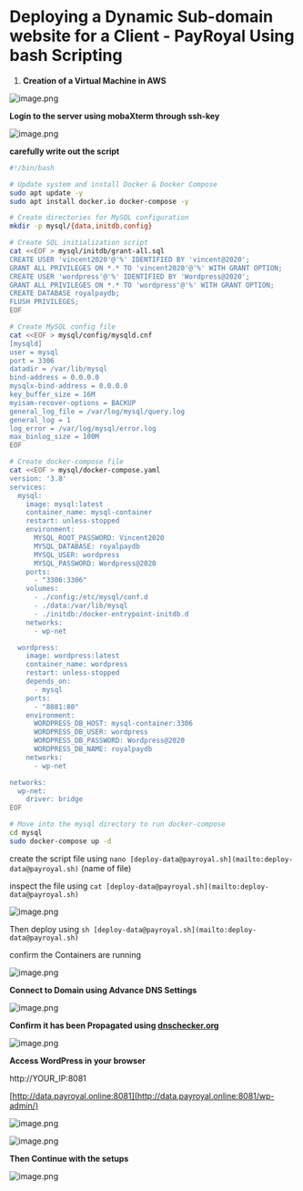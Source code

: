# Deploying a Dynamic Sub-domain website for a Client - PayRoyal Using bash Scripting

1. **Creation of a Virtual Machine in AWS** 

![image.png](attachment:654064ed-9e89-4690-bbbf-fd473bb09baa:image.png)

**Login to the server using mobaXterm through ssh-key**

![image.png](attachment:92bfe079-e8c9-4ffb-b511-cc3e31de0e72:image.png)

**carefully write out the script**

```bash
#!/bin/bash

# Update system and install Docker & Docker Compose
sudo apt update -y 
sudo apt install docker.io docker-compose -y

# Create directories for MySQL configuration
mkdir -p mysql/{data,initdb,config}

# Create SQL initialization script
cat <<EOF > mysql/initdb/grant-all.sql
CREATE USER 'vincent2020'@'%' IDENTIFIED BY 'vincent@2020';
GRANT ALL PRIVILEGES ON *.* TO 'vincent2020'@'%' WITH GRANT OPTION;
CREATE USER 'wordpress'@'%' IDENTIFIED BY 'Wordpress@2020';
GRANT ALL PRIVILEGES ON *.* TO 'wordpress'@'%' WITH GRANT OPTION;
CREATE DATABASE royalpaydb;
FLUSH PRIVILEGES;
EOF

# Create MySQL config file
cat <<EOF > mysql/config/mysqld.cnf
[mysqld]
user = mysql
port = 3306
datadir = /var/lib/mysql
bind-address = 0.0.0.0
mysqlx-bind-address = 0.0.0.0
key_buffer_size = 16M
myisam-recover-options = BACKUP
general_log_file = /var/log/mysql/query.log
general_log = 1
log_error = /var/log/mysql/error.log
max_binlog_size = 100M
EOF

# Create docker-compose file
cat <<EOF > mysql/docker-compose.yaml
version: '3.8'
services:
  mysql:
    image: mysql:latest
    container_name: mysql-container
    restart: unless-stopped
    environment:
      MYSQL_ROOT_PASSWORD: Vincent2020
      MYSQL_DATABASE: royalpaydb
      MYSQL_USER: wordpress
      MYSQL_PASSWORD: Wordpress@2020
    ports:
      - "3306:3306"
    volumes:
      - ./config:/etc/mysql/conf.d
      - ./data:/var/lib/mysql
      - ./initdb:/docker-entrypoint-initdb.d
    networks:
      - wp-net

  wordpress:
    image: wordpress:latest
    container_name: wordpress
    restart: unless-stopped
    depends_on:
      - mysql
    ports:
      - "8081:80"
    environment:
      WORDPRESS_DB_HOST: mysql-container:3306
      WORDPRESS_DB_USER: wordpress
      WORDPRESS_DB_PASSWORD: Wordpress@2020
      WORDPRESS_DB_NAME: royalpaydb
    networks:
      - wp-net

networks:
  wp-net:
    driver: bridge
EOF

# Move into the mysql directory to run docker-compose
cd mysql
sudo docker-compose up -d

```

create the script file using `nano [deploy-data@payroyal.sh](mailto:deploy-data@payroyal.sh)` (name of file)

inspect the file using `cat [deploy-data@payroyal.sh](mailto:deploy-data@payroyal.sh)` 

![image.png](attachment:ea43f8f0-fd6d-4637-9318-2bfe1d5d0482:image.png)

Then deploy using `sh [deploy-data@payroyal.sh](mailto:deploy-data@payroyal.sh)` 

confirm the Containers are running 

![image.png](attachment:562fbccb-01a9-436a-a023-7d171e3b7b98:image.png)

**Connect to Domain using Advance DNS Settings**

![image.png](attachment:b2979829-fecc-441e-90e1-450a805374d2:image.png)

 

**Confirm it has been Propagated using [dnschecker.org](http://dnschecker.org)** 

![image.png](attachment:a8e3ed80-1d9b-4b61-bdbf-6a5b343413ec:image.png)

**Access WordPress in your browser**

http://YOUR_IP:8081

[http://data.payroyal.online:8081](http://data.payroyal.online:8081/wp-admin/)

![image.png](attachment:10a7d09d-25cd-4460-bbfa-6c326d62539e:image.png)

![image.png](attachment:c09c796e-0a26-48e0-82ea-887edf78c051:image.png)

**Then Continue with the setups**

![image.png](attachment:a67acff1-7b7b-4e06-b62f-6e9ef3d618b4:image.png)
